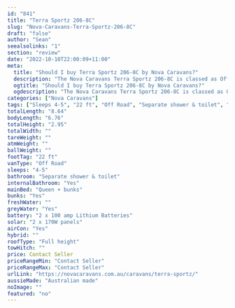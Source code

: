 ```yaml
---
id: "841"
title: "Terra Sportz 206-8C"
slug: "Nova-Caravans-Terra-Sportz-206-8C"
draft: "false"
author: "Sean"
seealsolinks: "1"
section: "review"
date: "2022-10-10T22:00:09+11:00"
meta:
  title: "Should I buy Terra Sportz 206-8C by Nova Caravans?"
  description: "The Nova Caravans Terra Sportz 206-8C is classed as Off Road, and sleeps 4-5 people. It is Australian made and comes in at 22 ft. It generally has Separate shower & toilet."
  ogtitle: "Should I buy Terra Sportz 206-8C by Nova Caravans?"
  ogdescription: "The Nova Caravans Terra Sportz 206-8C is classed as Off Road, and sleeps 4-5 people. It is Australian made and comes in at 22 ft. It generally has Separate shower & toilet."
categories: ["Nova Caravans"]
tags: ["Sleeps 4-5", "22 ft", "Off Road", "Separate shower & toilet", "Full height", "Price Unknown", "Australian made"]
totalLength: "8.64"
bodyLength: "6.76"
totalHeight: "2.95"
totalWidth: ""
tareWeight: ""
atmWeight: ""
ballWeight: ""
footTag: "22 ft"
vanType: "Off Road"
sleeps: "4-5"
bathroom: "Separate shower & toilet"
internalBathroom: "Yes"
mainBed: "Queen + bunks"
bunks: "Yes"
freshWater: ""
greyWater: "Yes"
battery: "2 x 100 amp Lithium Batteries"
solar: "2 x 170W panels"
airCon: "Yes"
hybrid: ""
roofType: "Full height"
towHitch: ""
price: Contact Seller
priceRangeMin: "Contact Seller"
priceRangeMax: "Contact Seller"
urlLink: "https://novacaravans.com.au/caravans/terra-sportz/"
aussieMade: "Australian made"
noImage: ""
featured: "no"
---
```

